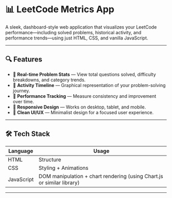 # 📊 LeetCode Metrics App

A sleek, dashboard-style web application that visualizes your LeetCode performance—including solved problems, historical activity, and performance trends—using just HTML, CSS, and vanilla JavaScript.

---

## 🔍 Features

- 🧠 **Real-time Problem Stats** — View total questions solved, difficulty breakdowns, and category trends.
- 📅 **Activity Timeline** — Graphical representation of your problem-solving journey.
- 🎯 **Performance Tracking** — Measure consistency and improvement over time.
- 🌙 **Responsive Design** — Works on desktop, tablet, and mobile.
- 🎨 **Clean UI/UX** — Minimalist design for a focused user experience.

---

## 🛠 Tech Stack

| Language     | Usage              |
|--------------|--------------------|
| HTML         | Structure           |
| CSS          | Styling + Animations|
| JavaScript   | DOM manipulation + chart rendering (using Chart.js or similar library)|

---
